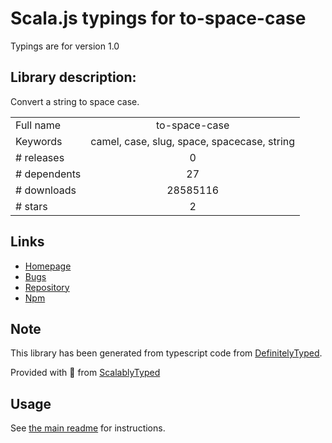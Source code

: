 
# Scala.js typings for to-space-case

Typings are for version 1.0

## Library description:
Convert a string to space case.

|                    |                 |
| ------------------ | :-------------: |
| Full name          | to-space-case |
| Keywords           | camel, case, slug, space, spacecase, string |
| # releases         | 0 |
| # dependents       | 27 |
| # downloads        | 28585116 |
| # stars            | 2 |

## Links
- [Homepage](https://github.com/ianstormtaylor/to-space-case)
- [Bugs](https://github.com/ianstormtaylor/to-space-case/issues)
- [Repository](https://github.com/ianstormtaylor/to-space-case)
- [Npm](https://www.npmjs.com/package/to-space-case)
    


## Note
This library has been generated from typescript code from [DefinitelyTyped](https://definitelytyped.org).

Provided with :purple_heart: from [ScalablyTyped](https://github.com/oyvindberg/ScalablyTyped)

## Usage
See [the main readme](../../readme.md) for instructions.


